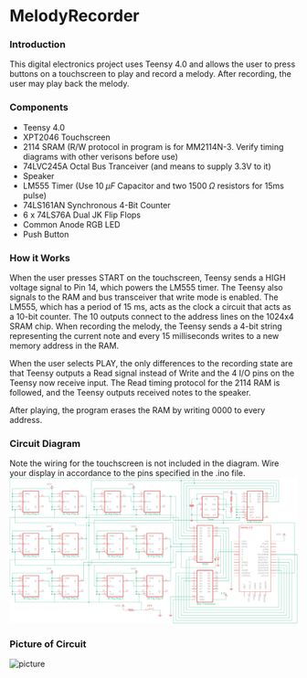 # MelodyRecorder
### Introduction
This digital electronics project uses Teensy 4.0 and allows the user to press buttons on a touchscreen to play and record a melody. After recording, the user may play back the melody.

### Components
- Teensy 4.0
- XPT2046 Touchscreen
- 2114 SRAM (R/W protocol in program is for MM2114N-3. Verify timing diagrams with other verisons before use)
- 74LVC245A Octal Bus Tranceiver (and means to supply 3.3V to it)
- Speaker
- LM555 Timer (Use $10 \; \mu F$ Capacitor and two $1500 \; \Omega$ resistors for 15ms pulse)
- 74LS161AN Synchronous 4-Bit Counter
- 6 x 74LS76A Dual JK Flip Flops
- Common Anode RGB LED
- Push Button

### How it Works
When the user presses START on the touchscreen, Teensy sends a HIGH voltage signal to Pin 14, which powers the LM555 timer. The Teensy also signals to the RAM and bus transceiver that write mode is enabled. The LM555, which has a period of 15 ms, acts as the clock a circuit that acts as a 10-bit counter. The 10 outputs connect to the address lines on the 1024x4 SRAM chip. When recording the melody, the Teensy sends a 4-bit string representing the current note and every 15 milliseconds writes to a new memory address in the RAM.
    
When the user selects PLAY, the only differences to the recording state are that Teensy outputs a Read signal instead of Write and the 4 I/O pins on the Teensy now receive input. The Read timing protocol for the 2114 RAM is followed, and the Teensy outputs received notes to the speaker.

After playing, the program erases the RAM by writing 0000 to every address. 

### Circuit Diagram
Note the wiring for the touchscreen is not included in the diagram. Wire your display in accordance to the pins specified in the .ino file.
![diagram](./CircuitDiagram.png)

### Picture of Circuit
![picture](./CircuitPicture.jpg)